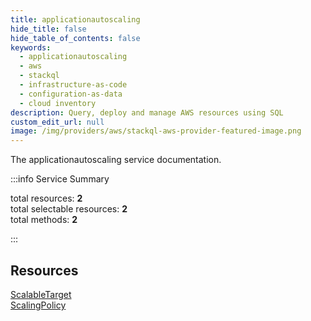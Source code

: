 ```yaml
---
title: applicationautoscaling
hide_title: false
hide_table_of_contents: false
keywords:
  - applicationautoscaling
  - aws
  - stackql
  - infrastructure-as-code
  - configuration-as-data
  - cloud inventory
description: Query, deploy and manage AWS resources using SQL
custom_edit_url: null
image: /img/providers/aws/stackql-aws-provider-featured-image.png
---
```


The applicationautoscaling service documentation.

:::info Service Summary

<div class="row">
<div class="providerDocColumn">
<span>total resources:&nbsp;<b>2</b></span><br />
<span>total selectable resources:&nbsp;<b>2</b></span><br />
<span>total methods:&nbsp;<b>2</b></span><br />
</div>
</div>

:::

## Resources
<div class="row">
<div class="providerDocColumn">
<a href="/providers/aws/applicationautoscaling/ScalableTarget/">ScalableTarget</a>
</div>
<div class="providerDocColumn">
<a href="/providers/aws/applicationautoscaling/ScalingPolicy/">ScalingPolicy</a>
</div>
</div>